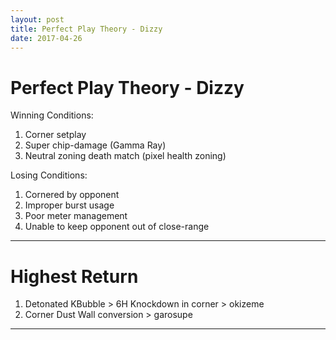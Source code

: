 ```yaml
---
layout: post
title: Perfect Play Theory - Dizzy
date: 2017-04-26
---
```


# Perfect Play Theory - Dizzy #

Winning Conditions:

1. Corner setplay
2. Super chip-damage (Gamma Ray)
3. Neutral zoning death match (pixel health zoning)

Losing Conditions:

1. Cornered by opponent
2. Improper burst usage
3. Poor meter management 
4. Unable to keep opponent out of close-range

---

# Highest Return #

1. Detonated KBubble > 6H Knockdown in corner > okizeme
2. Corner Dust Wall conversion > garosupe

---
